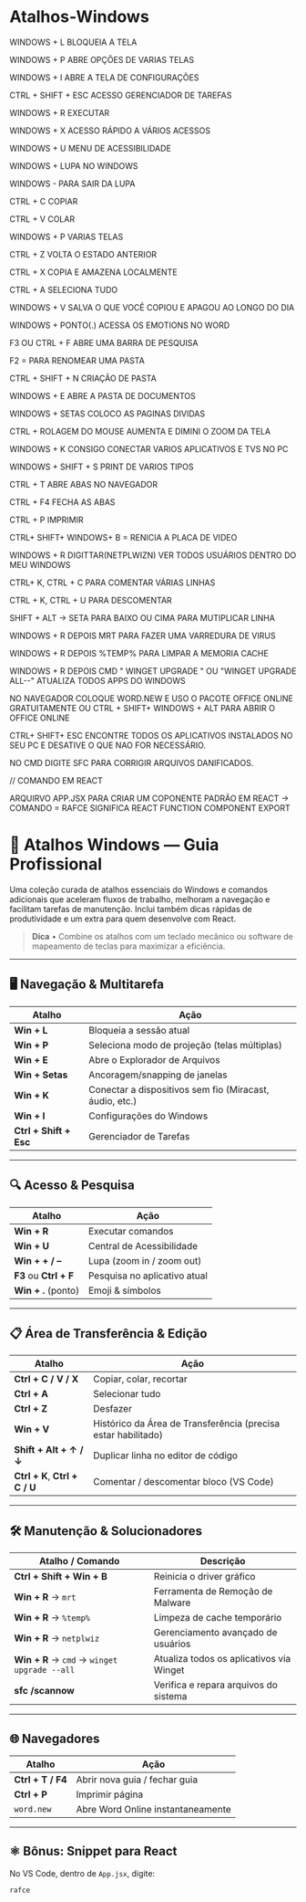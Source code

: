 # Atalhos-Windows


WINDOWS + L     BLOQUEIA A TELA

WINDOWS + P     ABRE OPÇÕES DE VARIAS TELAS

WINDOWS + I     ABRE A TELA DE CONFIGURAÇÕES

CTRL + SHIFT + ESC     ACESSO GERENCIADOR DE TAREFAS

WINDOWS + R   EXECUTAR

WINDOWS + X    ACESSO RÁPIDO A VÁRIOS ACESSOS

WINDOWS + U   MENU DE ACESSIBILIDADE

WINDOWS +     LUPA NO WINDOWS 

WINDOWS -     PARA SAIR DA LUPA

CTRL + C      COPIAR

CTRL + V      COLAR

WINDOWS + P  VARIAS TELAS

CTRL + Z     VOLTA O ESTADO ANTERIOR

CTRL + X     COPIA E AMAZENA LOCALMENTE 

CTRL + A     SELECIONA TUDO

WINDOWS + V   SALVA O QUE VOCÊ COPIOU E APAGOU AO LONGO DO DIA

WINDOWS + PONTO(.) ACESSA OS EMOTIONS NO WORD

F3 OU CTRL + F   ABRE UMA BARRA DE PESQUISA

F2 =  PARA RENOMEAR UMA PASTA

CTRL + SHIFT + N  CRIAÇÃO DE PASTA

WINDOWS + E   ABRE A PASTA DE DOCUMENTOS

WINDOWS + SETAS  COLOCO AS PAGINAS DIVIDAS

CTRL + ROLAGEM DO MOUSE  AUMENTA E DIMINI O ZOOM DA TELA

WINDOWS + K  CONSIGO CONECTAR VARIOS APLICATIVOS E TVS NO PC

WINDOWS + SHIFT + S  PRINT DE VARIOS TIPOS

CTRL + T  ABRE ABAS NO NAVEGADOR

CTRL + F4  FECHA AS ABAS

CTRL + P  IMPRIMIR

CTRL+ SHIFT+ WINDOWS+ B = RENICIA A PLACA DE VIDEO

WINDOWS + R  DIGITTAR(NETPLWIZN) VER TODOS USUÁRIOS DENTRO DO MEU WINDOWS

CTRL+ K, CTRL + C   PARA COMENTAR VÁRIAS LINHAS

CTRL + K, CTRL + U  PARA DESCOMENTAR

SHIFT + ALT -> SETA PARA BAIXO OU CIMA PARA MUTIPLICAR LINHA

WINDOWS + R DEPOIS MRT PARA FAZER UMA VARREDURA DE VIRUS

WINDOWS + R DEPOIS %TEMP% PARA LIMPAR A MEMORIA CACHE

WINDOWS + R DEPOIS CMD " WINGET UPGRADE " OU "WINGET UPGRADE ALL--"
ATUALIZA TODOS APPS DO WINDOWS

NO NAVEGADOR COLOQUE WORD.NEW E USO O PACOTE OFFICE ONLINE GRATUITAMENTE OU CTRL + SHIFT+ WINDOWS + ALT  PARA ABRIR O OFFICE ONLINE


CTRL+ SHIFT+ ESC  ENCONTRE TODOS OS APLICATIVOS INSTALADOS NO SEU PC E DESATIVE O QUE NAO FOR NECESSÁRIO.

NO CMD DIGITE SFC PARA CORRIGIR ARQUIVOS DANIFICADOS.


// COMANDO EM REACT

ARQUIRVO APP.JSX  PARA CRIAR UM COPONENTE PADRÃO EM REACT -> COMANDO = RAFCE  SIGNIFICA REACT FUNCTION COMPONENT EXPORT


# 📑 Atalhos Windows — Guia Profissional

Uma coleção curada de atalhos essenciais do Windows e comandos adicionais que aceleram fluxos de trabalho, melhoram a navegação e facilitam tarefas de manutenção. Inclui também dicas rápidas de produtividade e um extra para quem desenvolve com React.

> **Dica** • Combine os atalhos com um teclado mecânico ou software de mapeamento de teclas para maximizar a eficiência.

---

## 🖥️ Navegação & Multitarefa

| Atalho | Ação |
| ------ | ---- |
| **Win + L** | Bloqueia a sessão atual |
| **Win + P** | Seleciona modo de projeção (telas múltiplas) |
| **Win + E** | Abre o Explorador de Arquivos |
| **Win + Setas** | Ancoragem/snapping de janelas |
| **Win + K** | Conectar a dispositivos sem fio (Miracast, áudio, etc.) |
| **Win + I** | Configurações do Windows |
| **Ctrl + Shift + Esc** | Gerenciador de Tarefas |

---

## 🔍 Acesso & Pesquisa

| Atalho | Ação |
| ------ | ---- |
| **Win + R** | Executar comandos |
| **Win + U** | Central de Acessibilidade |
| **Win + + / –** | Lupa (zoom in / zoom out) |
| **F3** ou **Ctrl + F** | Pesquisa no aplicativo atual |
| **Win + .** (ponto) | Emoji & símbolos |

---

## 📋 Área de Transferência & Edição

| Atalho | Ação |
| ------ | ---- |
| **Ctrl + C / V / X** | Copiar, colar, recortar |
| **Ctrl + A** | Selecionar tudo |
| **Ctrl + Z** | Desfazer |
| **Win + V** | Histórico da Área de Transferência (precisa estar habilitado) |
| **Shift + Alt + ↑ / ↓** | Duplicar linha no editor de código |
| **Ctrl + K**, **Ctrl + C / U** | Comentar / descomentar bloco (VS Code) |

---

## 🛠️ Manutenção & Solucionadores

| Atalho / Comando | Descrição |
| ---------------- | --------- |
| **Ctrl + Shift + Win + B** | Reinicia o driver gráfico |
| **Win + R** → `mrt` | Ferramenta de Remoção de Malware |
| **Win + R** → `%temp%` | Limpeza de cache temporário |
| **Win + R** → `netplwiz` | Gerenciamento avançado de usuários |
| **Win + R** → `cmd` → `winget upgrade --all` | Atualiza todos os aplicativos via Winget |
| **sfc /scannow** | Verifica e repara arquivos do sistema |

---

## 🌐 Navegadores

| Atalho | Ação |
| ------ | ---- |
| **Ctrl + T / F4** | Abrir nova guia / fechar guia |
| **Ctrl + P** | Imprimir página |
| `word.new` | Abre Word Online instantaneamente |

---

## ⚛️ Bônus: Snippet para React

No VS Code, dentro de `App.jsx`, digite:

```jsx
rafce